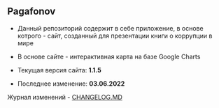 ## Pagafonov

- Данный репозиторий содержит в себе приложение, в основе котрого - сайт, созданный для презентации книги о коррупции в мире
- В основе сайте - интерактивная карта на базе Google Charts

- Текущая версия сайта: **1.1.5**
- Последнее изменение: **03.06.2022**


Журнал изменений - [CHANGELOG.MD](https://github.com/vadimjke/pavel-agafonov/blob/main/CHANGELOG.MD)